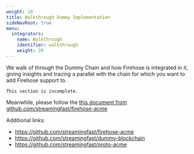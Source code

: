 ```yaml
---
weight: 10
title: Walkthrough Dummy Implementation
sideNavRoot: true
menu:
  integrators:
    name: Walkthrough
    identifier: walkthrough
    weight: 20
---
```


We walk of through the Dummy Chain and how Firehose is integrated in it, giving insights and tracing a parallel with the chain for which you want to add Firehose support to.

`This section is incomplete.` 

Meanwhile, please follow the [this document from github.com/streamingfast/firehose-acme](https://github.com/streamingfast/firehose-acme/blob/master/INTEGRATION.md) 

Additional links:
* https://github.com/streamingfast/firehose-acme
* https://github.com/streamingfast/dummy-blockchain
* https://github.com/streamingfast/proto-acme
